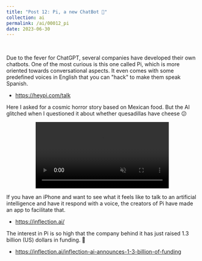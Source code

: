 ```yaml
---
title: "Post 12: Pi, a new ChatBot 🥧"
collection: ai
permalink: /ai/00012_pi
date: 2023-06-30
---
```


&nbsp;

Due to the fever for ChatGPT, several companies have developed their own chatbots. One of the most curious is this one called Pi, which is more oriented towards conversational aspects. It even comes with some predefined voices in English that you can "hack" to make them speak Spanish.
* <https://heypi.com/talk>

Here I asked for a cosmic horror story based on Mexican food. But the AI glitched when I questioned it about whether quesadillas have cheese  😕 

<div>
<center>
<video width="350" autoplay="autoplay" loop="true" controls muted>
  <source src="/images/ai/000013_pi.mp4" type="video/mp4">
  Your browser does not support the video tag.
</video>
</center>
</div>


If you have an iPhone and want to see what it feels like to talk to an artificial intelligence and have it respond with a voice, the creators of Pi have made an app to facilitate that.
* <https://inflection.ai/>


The interest in Pi is so high that the company behind it has just raised 1.3 billion (US) dollars in funding. 😬
* <https://inflection.ai/inflection-ai-announces-1-3-billion-of-funding>
